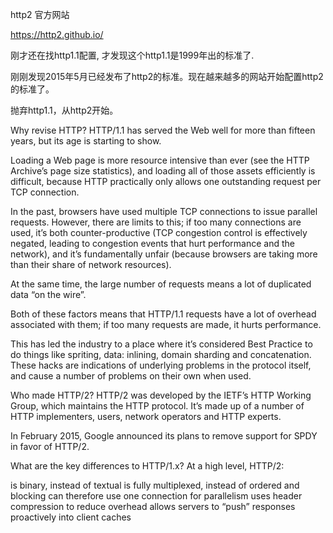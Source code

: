 http2 官方网站

https://http2.github.io/

刚才还在找http1.1配置, 才发现这个http1.1是1999年出的标准了.

刚刚发现2015年5月已经发布了http2的标准。现在越来越多的网站开始配置http2的标准了。

抛弃http1.1，从http2开始。


Why revise HTTP?
HTTP/1.1 has served the Web well for more than fifteen years, but its age is starting to show.

Loading a Web page is more resource intensive than ever (see the HTTP Archive’s page size statistics), and loading all of those assets efficiently is difficult, because HTTP practically only allows one outstanding request per TCP connection.

In the past, browsers have used multiple TCP connections to issue parallel requests. However, there are limits to this; if too many connections are used, it’s both counter-productive (TCP congestion control is effectively negated, leading to congestion events that hurt performance and the network), and it’s fundamentally unfair (because browsers are taking more than their share of network resources).

At the same time, the large number of requests means a lot of duplicated data “on the wire”.

Both of these factors means that HTTP/1.1 requests have a lot of overhead associated with them; if too many requests are made, it hurts performance.

This has led the industry to a place where it’s considered Best Practice to do things like spriting, data: inlining, domain sharding and concatenation. These hacks are indications of underlying problems in the protocol itself, and cause a number of problems on their own when used.



Who made HTTP/2?
HTTP/2 was developed by the IETF’s HTTP Working Group, which maintains the HTTP protocol. It’s made up of a number of HTTP implementers, users, network operators and HTTP experts.


In February 2015, Google announced its plans to remove support for SPDY in favor of HTTP/2.


What are the key differences to HTTP/1.x?
At a high level, HTTP/2:

is binary, instead of textual
is fully multiplexed, instead of ordered and blocking
can therefore use one connection for parallelism
uses header compression to reduce overhead
allows servers to “push” responses proactively into client caches